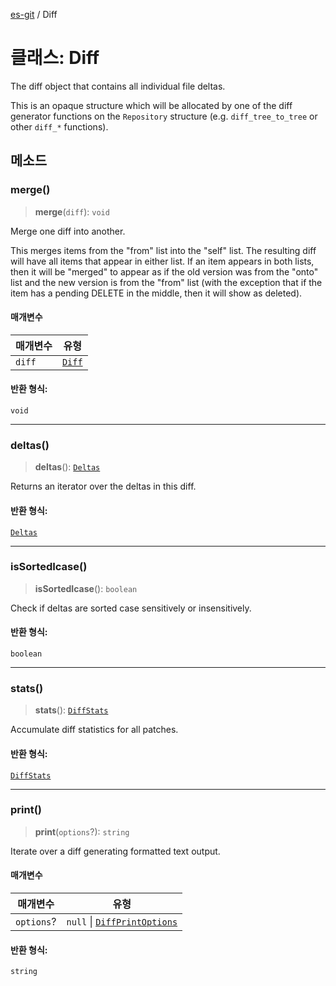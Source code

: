 [es-git](../globals.md) / Diff

# 클래스: Diff

The diff object that contains all individual file deltas.

This is an opaque structure which will be allocated by one of the diff
generator functions on the `Repository` structure (e.g. `diff_tree_to_tree`
or other `diff_*` functions).

## 메소드

### merge()

> **merge**(`diff`): `void`

Merge one diff into another.

This merges items from the "from" list into the "self" list.  The
resulting diff will have all items that appear in either list.
If an item appears in both lists, then it will be "merged" to appear
as if the old version was from the "onto" list and the new version
is from the "from" list (with the exception that if the item has a
pending DELETE in the middle, then it will show as deleted).

#### 매개변수

| 매개변수 | 유형 |
| ------ | ------ |
| `diff` | [`Diff`](Diff.md) |

#### 반환 형식:

`void`

***

### deltas()

> **deltas**(): [`Deltas`](Deltas.md)

Returns an iterator over the deltas in this diff.

#### 반환 형식:

[`Deltas`](Deltas.md)

***

### isSortedIcase()

> **isSortedIcase**(): `boolean`

Check if deltas are sorted case sensitively or insensitively.

#### 반환 형식:

`boolean`

***

### stats()

> **stats**(): [`DiffStats`](DiffStats.md)

Accumulate diff statistics for all patches.

#### 반환 형식:

[`DiffStats`](DiffStats.md)

***

### print()

> **print**(`options`?): `string`

Iterate over a diff generating formatted text output.

#### 매개변수

| 매개변수 | 유형 |
| ------ | ------ |
| `options`? | `null` \| [`DiffPrintOptions`](../interfaces/DiffPrintOptions.md) |

#### 반환 형식:

`string`
